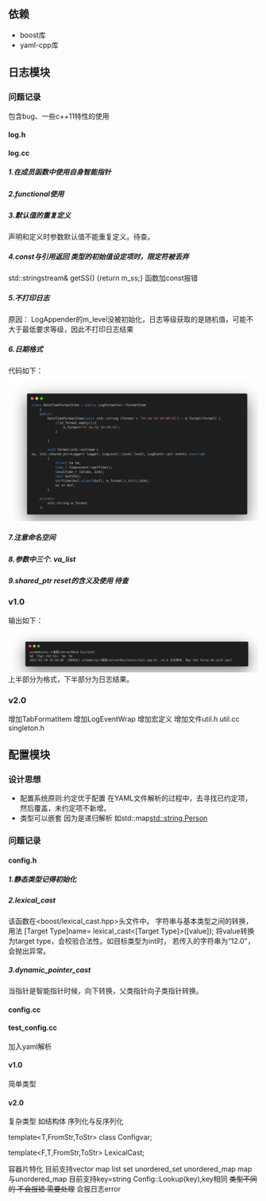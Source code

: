 ## 依赖
+ boost库
+ yaml-cpp库

## 日志模块
### 问题记录
包含bug、一些c++11特性的使用
#### log.h
#### log.cc
##### 1.在成员函数中使用自身智能指针
##### 2.functional使用
##### 3.默认值的重复定义
声明和定义时参数默认值不能重复定义。待查。
##### 4.const与引用返回  类型的初始值设定项时，限定符被丢弃
 std::stringstream& getSS() {return m_ss;}
 函数加const报错
##### 5.不打印日志
原因： LogAppender的m_level没被初始化，日志等级获取的是随机值，可能不大于最低要求等级，因此不打印日志结果
##### 6.日期格式
代码如下：
![](../imgs/log_timeformat.png)
##### 7.注意命名空间
##### 8.参数中三个.  va_list

##### 9.shared_ptr reset的含义及使用 待查

### v1.0
输出如下：
![](../imgs/log_v1.0_output.png)
上半部分为格式，下半部分为日志结果。
### v2.0
增加TabFormatItem
增加LogEventWrap
增加宏定义
增加文件util.h util.cc singleton.h

## 配置模块
### 设计思想
+ 配置系统原则:约定优于配置 在YAML文件解析的过程中，去寻找已约定项，然后覆盖，未约定项不新增。
+ 类型可以嵌套 因为是递归解析 如std::map<std::string,Person>
### 问题记录
#### config.h
##### 1.静态类型记得初始化

##### 2.lexical_cast
该函数在<boost/lexical_cast.hpp>头文件中。
字符串与基本类型之间的转换，用法 [Target Type]name= lexical_cast<[Target Type]>([value]); 将value转换为target type，会校验合法性。如目标类型为int时，
若传入的字符串为“12.0"，会抛出异常。
##### 3.dynamic_pointer_cast
当指针是智能指针时候，向下转换，父类指针向子类指针转换。
#### config.cc
#### test_config.cc
加入yaml解析

#### v1.0
简单类型

#### v2.0
复杂类型 如结构体
序列化与反序列化

template<T,FromStr,ToStr>
class Configvar;

template<F,T,FromStr,ToStr>
LexicalCast;

容器片特化 目前支持vector map list set unordered_set unordered_map
map与unordered_map 目前支持key=string
Config::Lookup(key),key相同
~~类型不同的 不会报错 需要处理~~ 会报日志error
